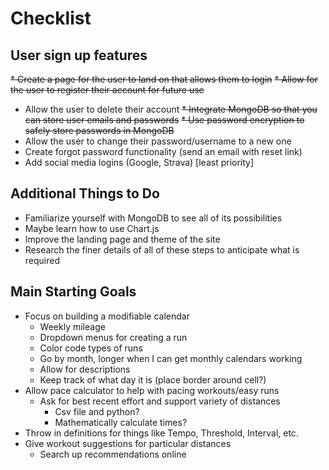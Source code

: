 # Checklist
## User sign up features
~~* Create a page for the user to land on that allows them to login~~
~~* Allow for the user to register their account for future use~~
* Allow the user to delete their account
~~* Integrate MongoDB so that you can store user emails and passwords~~
~~* Use password encryption to safely store passwords in MongoDB~~
* Allow the user to change their password/username to a new one
* Create forgot password functionality (send an email with reset link)
* Add social media logins (Google, Strava) [least priority]
## Additional Things to Do
* Familiarize yourself with MongoDB to see all of its possibilities
* Maybe learn how to use Chart.js
* Improve the landing page and theme of the site
* Research the finer details of all of these steps to anticipate what is required

## Main Starting Goals
* Focus on building a modifiable calendar
  * Weekly mileage
  * Dropdown menus for creating a run
  * Color code types of runs
  * Go by month, longer when I can get monthly calendars working
  * Allow for descriptions
  * Keep track of what day it is (place border around cell?)
* Allow pace calculator to help with pacing workouts/easy runs
  * Ask for best recent effort and support variety of distances
    * Csv file and python?
    * Mathematically calculate times?
* Throw in definitions for things like Tempo, Threshold, Interval, etc.
* Give workout suggestions for particular distances
  * Search up recommendations online